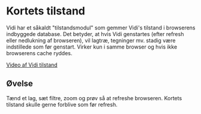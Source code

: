 # Kortets tilstand

Vidi har et såkaldt "tilstandsmodul" som gemmer Vidi's tilstand i browserens indbyggede database. Det betyder, at hvis Vidi genstartes (efter refresh eller nedlukning af browseren), vil lagtræ, tegninger mv. stadig være indstillede som før genstart. Virker kun i samme browser og hvis ikke browserens cache ryddes. 

[Video af Vidi tilstand](https://vimeo.com/610711304)   

## Øvelse

Tænd et lag, sæt filtre, zoom og prøv så at refreshe browseren. Kortets tilstand skulle gerne forblive som før refresh.

